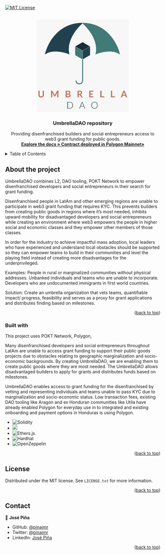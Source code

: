 [![MIT License][license-shield]][license-url]
<a name="readme-top"></a>
    
<br />
<div align="center">
    <a href="https://github.com/pinajmr/UmbrellaDAO">
        <img src="./img/logo-umbrella.jpeg" alt="Logo" width="300" height="300">
    </a>
    <h3 align="center"> UmbrellaDAO repository </h3>
    <p align="center">
        Providing disenfranchised builders and social entrepreneurs access to web3 grant funding for public goods.
    <br/>
    <a href="https://github.com/pinajmr/UmbrellaDAO"><strong> Explore the docs » </strong></a>
    <a href=""><strong> Contract deployed in Polygon Mainnet» </strong></a>
    </p>
</div> 

<details>
  <summary>Table of Contents</summary>
  <ol>
    <li>
      <a href="#sobre-el-proyecto">About the project</a>
      <ul>
        <li><a href="#construido-con">Built with</a></li>
      </ul>
    </li>
    <li>
      <a href="#empezando">Getting Started</a>
      <ul>
        <li><a href="#prerequisitos">Prerequisites</a></li>
        <li><a href="#instalacion">Installation</a></li>
      </ul>
    </li>
    <li><a href="#usage">Usage</a></li>
    <li><a href="#roadmap">Roadmap</a></li>
    <li><a href="#licencia">License</a></li>
    <li><a href="#autores">Contact</a></li>
  </ol>
</details>


## About the project 

UmbrellaDAO combines L2, DAO tooling, POKT Network to empower disenfranchised developers and social entrepreneurs in their search for grant funding. 

Disenfranchised people in LatAm and other emerging regions are unable to participate in web3 grant funding that requires KYC. This prevents builders from creating public goods in regions where it’s most needed, inhibits upward mobility for disadvantaged developers and social entrepreneurs while creating an environment where web3 empowers the people in higher social and economic classes and they empower other members of those classes. 

In order for the industry to achieve impactful mass adoption, local leaders who have experienced and understand local obstacles should be supported so they can empower teams to build in their communities and level the playing field instead of creating more disadvantages for the underprivileged.

Examples: 
People in rural or marginalized communities without physical addresses.
Unbanked individuals and teams who are unable to incorporate. 
Developers who are undocumented immigrants in first world countries. 

Solution: 
Create an umbrella organization that vets teams, quantifiable impact/ progress, feasibility and serves as a proxy for grant applications and distributes finding based on milestones. 

<p align="right">(<a href="#readme-top">back to top</a>)</p>



### Built with

This project uses POKT Network, Polygon, 

Many disenfranchised developers and social entrepreneurs throughout LatAm are unable to access grant funding to support their public goods projects due to obstacles relating to geographic marginalization and socio-economic backgrounds. By creating UmbrellaDAO, we are enabling them to create public goods where they are most needed. The UmbrellaDAO allows disadvantaged builders to apply for grants and distributes funds based on milestones. 

UmbrellaDAO enables access to grant funding for the disenfranchised by vetting and representing individuals and teams unable to pass KYC due to marginalization and socio-economic status. Low transaction fees, existing DAO tooling like Aragon and ex Honduran communities like Utila have already enabled Polygon for everyday use in to integrated and existing onboarding and payment options in Honduras is using Polygon.  

* <img src="https://img.shields.io/badge/Solidity-%23363636.svg?style=for-the-badge&logo=solidity&logoColor=white" alt="Solidity">
* <img src="https://img.shields.io/badge/typescript%20-%23007ACC.svg?&style=for-the-badge&logo=typescript&logoColor=white"/>
* <img src="https://img.shields.io/badge/Ethers.js-7A98FB?style=for-the-badge&logo=Ethers.js&logoColor=white" alt="Ethers.js">
* <img src="https://img.shields.io/badge/Hardhat-fff04d?style=for-the-badge&logo=Hardhat&logoColor=white" alt="Hardhat">
* <img src="https://img.shields.io/badge/OpenZeppelin-65aef8?&style=for-the-badge&logo=OpenZeppelin&logoColor=white" alt="OpenZeppelin"/>

<p align="right">(<a href="#readme-top">back to top</a>)</p>


<!-- LICENSE -->
## License

Distributed under the MIT license. See `LICENSE.txt` for more information.

<p align="right">(<a href="#readme-top">back to top</a>)</p>

## Contact


👤 **José Piña**

- GitHub: [@pinajmr](https://github.com/pinajmr)
- Twitter: [@pinajmr]( https://twitter.com/pinajmr)
- LinkedIn: [José Piña](https://www.linkedin.com/in/pinajmr/)


<p align="right">(<a href="#readme-top">back to top</a>)</p>

[license-shield]: https://img.shields.io/github/license/othneildrew/Best-README-Template.svg?style=for-the-badge
[license-url]: https://github.com/othneildrew/Best-README-Template/blob/master/LICENSE.txt

